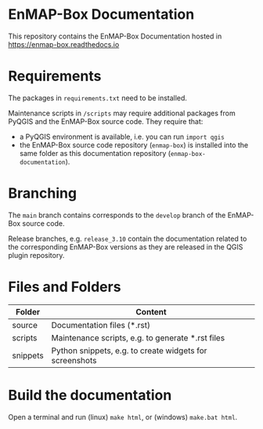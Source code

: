 # EnMAP-Box Documentation
This repository contains the EnMAP-Box Documentation hosted in https://enmap-box.readthedocs.io



# Requirements
The packages in `requirements.txt` need to be installed.

Maintenance scripts in `/scripts` may require additional packages from PyQGIS and the EnMAP-Box source code.
They require that:
- a PyQGIS environment is available, i.e. you can run `import qgis`
- the EnMAP-Box source code repository (`enmap-box`) is installed into the same folder as this 
  documentation repository (`enmap-box-documentation`).

# Branching

The `main` branch contains corresponds to the `develop` branch of the EnMAP-Box source code. 

Release branches, e.g. `release_3.10` contain the documentation related to the corresponding EnMAP-Box versions 
as they are released in the QGIS plugin repository.


# Files and Folders 

| Folder   | Content                                                 |
|----------|---------------------------------------------------------|
| source   | Documentation files (*.rst)                             |
| scripts  | Maintenance scripts, e.g. to generate *.rst files       |
| snippets | Python snippets, e.g. to create widgets for screenshots |


# Build the documentation

Open a terminal and run (linux) `make html`, or (windows) `make.bat html`.


